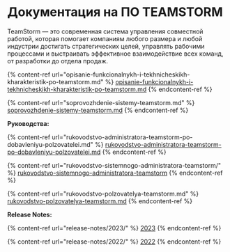 # Документация на ПО TEAMSTORM

TeamStorm — это cовременная система управления совместной работой, которая помогает компаниям любого размера и любой индустрии достигать стратегических целей, управлять рабочими процессами и выстраивать эффективное взаимодействие всех команд, от разработки до отдела продаж.

{% content-ref url="opisanie-funkcionalnykh-i-tekhnicheskikh-kharakteristik-po-teamstorm.md" %}
[opisanie-funkcionalnykh-i-tekhnicheskikh-kharakteristik-po-teamstorm.md](opisanie-funkcionalnykh-i-tekhnicheskikh-kharakteristik-po-teamstorm.md)
{% endcontent-ref %}

{% content-ref url="soprovozhdenie-sistemy-teamstorm.md" %}
[soprovozhdenie-sistemy-teamstorm.md](soprovozhdenie-sistemy-teamstorm.md)
{% endcontent-ref %}



**Руководства:**

{% content-ref url="rukovodstvo-administratora-teamstorm-po-dobavleniyu-polzovatelei.md" %}
[rukovodstvo-administratora-teamstorm-po-dobavleniyu-polzovatelei.md](rukovodstvo-administratora-teamstorm-po-dobavleniyu-polzovatelei.md)
{% endcontent-ref %}

{% content-ref url="rukovodstvo-sistemnogo-administratora-teamstorm/" %}
[rukovodstvo-sistemnogo-administratora-teamstorm](rukovodstvo-sistemnogo-administratora-teamstorm/)
{% endcontent-ref %}

{% content-ref url="rukovodstvo-polzovatelya-teamstorm.md" %}
[rukovodstvo-polzovatelya-teamstorm.md](rukovodstvo-polzovatelya-teamstorm.md)
{% endcontent-ref %}

**Release Notes:**

{% content-ref url="release-notes/2023/" %}
[2023](release-notes/2023/)
{% endcontent-ref %}

{% content-ref url="release-notes/2022/" %}
[2022](release-notes/2022/)
{% endcontent-ref %}

